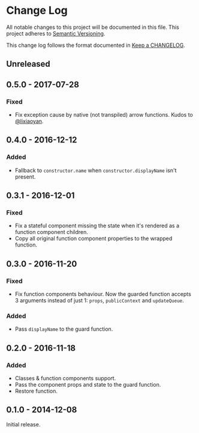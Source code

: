# Change Log

All notable changes to this project will be documented in this file.
This project adheres to [Semantic Versioning].

This change log follows the format documented in [Keep a CHANGELOG].

[Semantic Versioning]: http://semver.org/
[Keep a CHANGELOG]: http://keepachangelog.com/

## Unreleased

## 0.5.0 - 2017-07-28

### Fixed

- Fix exception cause by native (not transpiled) arrow functions.
  Kudos to [@lixiaoyan](https://github.com/lixiaoyan).

## 0.4.0 - 2016-12-12

### Added

- Fallback to `constructor.name` when `constructor.displayName`
  isn't present.

## 0.3.1 - 2016-12-01

### Fixed

- Fix a stateful component missing the state when it's rendered
  as a function component children.
- Copy all original function component properties to
  the wrapped function.

## 0.3.0 - 2016-11-20

### Fixed

- Fix function components behaviour. Now the guarded function
  accepts 3 arguments instead of just 1:
  `props`, `publicContext` and `updateQueue`.

### Added

- Pass `displayName` to the guard function.

## 0.2.0 - 2016-11-18

### Added

- Classes & function components support.
- Pass the component props and state to the guard function.
- Restore function.

## 0.1.0 - 2014-12-08

Initial release.

[Unreleased]: https://github.com/kossnocorp/react-guard/compare/v0.3.1...HEAD
[0.3.1]: https://github.com/kossnocorp/react-guard/compare/v0.3.0...v0.3.1
[0.3.0]: https://github.com/kossnocorp/react-guard/compare/v0.2.0...v0.3.0
[0.2.0]: https://github.com/kossnocorp/react-guard/compare/v0.1.0...v0.2.0
